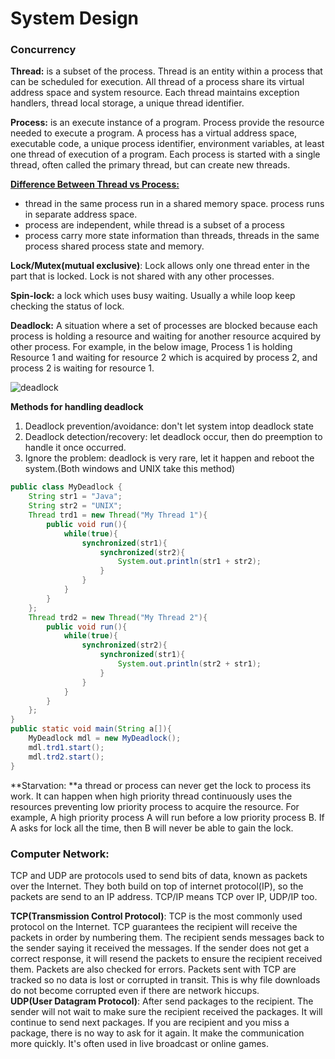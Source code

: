 # System Design

### Concurrency

**Thread:** is a subset of the process. Thread is an entity within a process that can be scheduled for execution. All thread of a process share its virtual address space and system resource. Each thread maintains exception handlers, thread local storage, a unique thread identifier.

**Process:** is an execute instance of a program. Process provide the resource needed to execute a program. A process has a virtual address space, executable code, a unique process identifier, environment variables, at least one thread of execution of a program. Each process is started with a single thread, often called the primary thread, but can create new threads.

[**Difference Between Thread vs Process:**](https://www.wikiwand.com/en/Thread_%28computing%29)

* thread in the same process run in a shared memory space. process runs in separate address space.
* process are independent, while thread is a subset of a process
* process carry more state information than threads, threads in the same process shared process state and memory.

**Lock/Mutex\(mutual exclusive\)**: Lock allows only one thread enter in the part that is locked. Lock is not shared with any other processes.

**Spin-lock:** a lock which uses busy waiting. Usually a while loop keep checking the status of lock.

**Deadlock:** A situation where a set of processes are blocked because each process is holding a resource and waiting for another resource acquired by other process. For example, in the below image, Process 1 is holding Resource 1 and waiting for resource 2 which is acquired by process 2, and process 2 is waiting for resource 1.

![deadlock](https://www.geeksforgeeks.org/wp-content/uploads/gq/2015/06/deadlock.png)

**Methods for handling deadlock**  
1. Deadlock prevention/avoidance: don't let system intop deadlock state  
2. Deadlock detection/recovery: let deadlock occur, then do preemption to handle it once occurred.  
3. Ignore the problem:  deadlock is very rare, let it happen and reboot the system.\(Both windows and UNIX take this method\)

```java
public class MyDeadlock {
    String str1 = "Java";
    String str2 = "UNIX"; 
    Thread trd1 = new Thread("My Thread 1"){
        public void run(){
            while(true){
                synchronized(str1){
                    synchronized(str2){
                        System.out.println(str1 + str2);
                    }
                }
            }
        }
    };
    Thread trd2 = new Thread("My Thread 2"){
        public void run(){
            while(true){
                synchronized(str2){
                    synchronized(str1){
                        System.out.println(str2 + str1);
                    }
                }
            }
        }
    };
}
public static void main(String a[]){
    MyDeadlock mdl = new MyDeadlock();
    mdl.trd1.start();
    mdl.trd2.start();
}
```

**Starvation: **a thread or process can never get the lock to process its work. It can happen when high priority thread continuously uses the resources preventing low priority process to acquire the resource. For example, A high priority process A will run before a low priority process B. If A asks for lock all the time, then B will never be able to gain the lock.

### Computer Network:

TCP and UDP are protocols used to send bits of data, known as packets over the Internet. They both build on top of internet protocol\(IP\), so the packets are send to an IP address. TCP/IP means TCP over IP, UDP/IP too.

**TCP\(Transmission Control Protocol\)**: TCP is the most commonly used protocol on the Internet. TCP guarantees the recipient will receive the packets in order by numbering them. The recipient sends messages back to the sender saying it received the messages. If the sender does not get a correct response, it will resend the packets to ensure the recipient received them. Packets are also checked for errors. Packets sent with TCP are tracked so no data is lost or corrupted in transit. This is why file downloads do not become corrupted even if there are network hiccups.  
**UDP\(User Datagram Protocol\)**: After send packages to the recipient. The sender will not wait to make sure the recipient received the packages. It will continue to send next packages. If you are recipient and you miss a package, there is no way to ask for it again. It make the communication more quickly. It's often used in live broadcast or online games.

